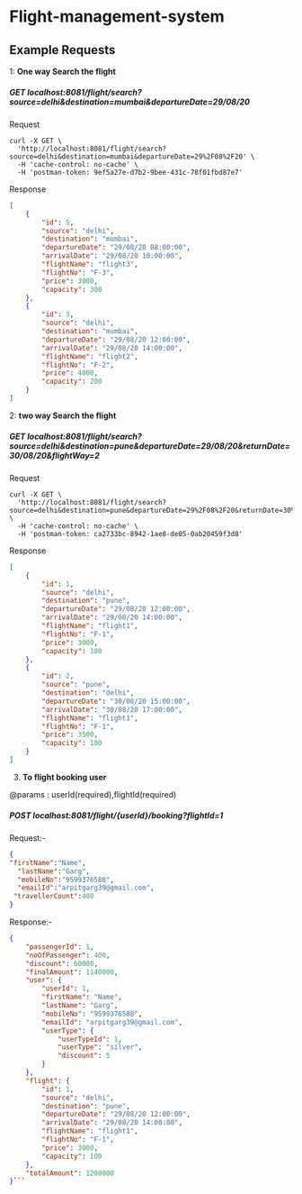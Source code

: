 # Flight-management-system

## Example Requests
1: **One way Search the flight**

##### GET  localhost:8081/flight/search?source=delhi&destination=mumbai&departureDate=29/08/20
Request
````
curl -X GET \
  'http://localhost:8081/flight/search?source=delhi&destination=mumbai&departureDate=29%2F08%2F20' \
  -H 'cache-control: no-cache' \
  -H 'postman-token: 9ef5a27e-d7b2-9bee-431c-78f01fbd87e7'
````
Response
```json
[
    {
        "id": 5,
        "source": "delhi",
        "destination": "mumbai",
        "departureDate": "29/08/20 08:00:00",
        "arrivalDate": "29/08/20 10:00:00",
        "flightName": "flight3",
        "flightNo": "F-3",
        "price": 3000,
        "capacity": 300
    },
    {
        "id": 3,
        "source": "delhi",
        "destination": "mumbai",
        "departureDate": "29/08/20 12:00:00",
        "arrivalDate": "29/08/20 14:00:00",
        "flightName": "flight2",
        "flightNo": "F-2",
        "price": 4000,
        "capacity": 200
    }
]
```

2: **two way Search the flight**

##### GET  localhost:8081/flight/search?source=delhi&destination=pune&departureDate=29/08/20&returnDate=30/08/20&flightWay=2
Request
````
curl -X GET \
  'http://localhost:8081/flight/search?source=delhi&destination=pune&departureDate=29%2F08%2F20&returnDate=30%2F08%2F20&flightWay=2' \
  -H 'cache-control: no-cache' \
  -H 'postman-token: ca2733bc-8942-1ae8-de05-0ab20459f3d8'
````
Response
```json
[
    {
        "id": 1,
        "source": "delhi",
        "destination": "pune",
        "departureDate": "29/08/20 12:00:00",
        "arrivalDate": "29/08/20 14:00:00",
        "flightName": "flight1",
        "flightNo": "F-1",
        "price": 3000,
        "capacity": 100
    },
    {
        "id": 2,
        "source": "pune",
        "destination": "delhi",
        "departureDate": "30/08/20 15:00:00",
        "arrivalDate": "30/08/20 17:00:00",
        "flightName": "flight1",
        "flightNo": "F-1",
        "price": 3500,
        "capacity": 100
    }
]
```



3.  **To flight booking user**

@params : userId(required),flightId(required)

##### POST localhost:8081/flight/{userId}/booking?flightId=1
Request:- 
```json
{
"firstName":"Name",
  "lastName":"Garg",
  "mobileNo":"9599376588",
  "emailId":"arpitgarg39@gmail.com",
 "travellerCount":400
}
```
Response:- 
```json
{
    "passengerId": 1,
    "noOfPassenger": 400,
    "discount": 60000,
    "finalAmount": 1140000,
    "user": {
        "userId": 1,
        "firstName": "Name",
        "lastName": "Garg",
        "mobileNo": "9599376588",
        "emailId": "arpitgarg39@gmail.com",
        "userType": {
            "userTypeId": 1,
            "userType": "silver",
            "discount": 5
        }
    },
    "flight": {
        "id": 1,
        "source": "delhi",
        "destination": "pune",
        "departureDate": "29/08/20 12:00:00",
        "arrivalDate": "29/08/20 14:00:00",
        "flightName": "flight1",
        "flightNo": "F-1",
        "price": 3000,
        "capacity": 100
    },
    "totalAmount": 1200000
}```